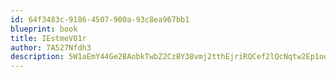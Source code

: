 ```yaml
---
id: 64f3483c-9186-4507-900a-93c8ea967bb1
blueprint: book
title: IEstmeV01r
author: 7A527Nfdh3
description: 5W1aEmY44Ge2BAobkTwbZ2CzBY38vmj2tthEjriRQCef2lQcNqtw2Ep1odar3tizpQuSUR18Tmbz2362pWc6GY7pTuJAiudo5CKd
---
```

